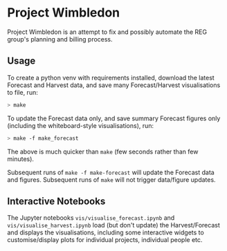 # Project Wimbledon

Project Wimbledon is an attempt to fix and possibly automate the REG group's
planning and billing process.

## Usage

To create a python venv with requirements installed, download the latest Forecast and Harvest data, and save many Forecast/Harvest visualisations to file, run:
```bash
> make
```

To update the Forecast data only, and save summary Forecast figures only (including the whiteboard-style visualisations), run:
```bash
> make -f make_forecast 
```
The above is much quicker than `make` (few seconds rather than few minutes).

Subsequent runs of `make -f make-forecast` will update the Forecast data and figures. Subsequent runs of `make` will not trigger data/figure updates.

## Interactive Notebooks

The Jupyter notebooks `vis/visualise_forecast.ipynb` and `vis/visualise_harvest.ipynb` load (but don't update) the Harvest/Forecast and displays the visualisations, including some interactive widgets to customise/display plots for individual projects, individual people etc.
